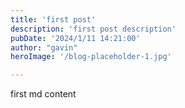 ```yaml
---
title: 'first post'
description: 'first post description'
pubDate: '2024/1/11 14:21:00'
author: "gavin"
heroImage: '/blog-placeholder-1.jpg'

---
```


first md content